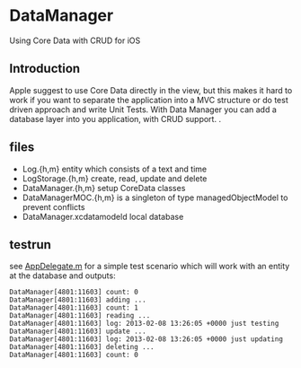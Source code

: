 DataManager
===========

Using Core Data with CRUD for iOS

Introduction
------------

Apple suggest to use Core Data directly in the view, but this makes it hard to work if you want to separate the application into a MVC structure or do test driven approach and write Unit Tests. With Data Manager you can add a database layer into you application, with CRUD support. .

files
-----
- Log.{h,m} entity which consists of a text and time
- LogStorage.{h,m} create, read, update and delete
- DataManager.{h,m} setup CoreData classes
- DataManagerMOC.{h,m} is a singleton of type managedObjectModel to prevent conflicts
- DataManager.xcdatamodeld local database


testrun
-------

see [AppDelegate.m](https://github.com/andpei/DataManager/blob/master/DataManager/AppDelegate.m#L28) for a simple test scenario which will work with an entity at the database and outputs:

```
DataManager[4801:11603] count: 0
DataManager[4801:11603] adding ...
DataManager[4801:11603] count: 1
DataManager[4801:11603] reading ...
DataManager[4801:11603] log: 2013-02-08 13:26:05 +0000 just testing
DataManager[4801:11603] update ...
DataManager[4801:11603] log: 2013-02-08 13:26:05 +0000 just updating
DataManager[4801:11603] deleting ...
DataManager[4801:11603] count: 0
```


